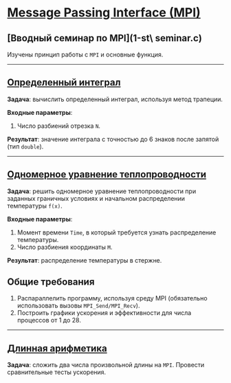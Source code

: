# [**Message Passing Interface (MPI)**](MPI)

## [**Вводный семинар по MPI**](1-st\ seminar.c)

Изучены принцип работы с `MPI` и основные функция.

---

## [**Определенный интеграл**](integral)

**Задача**: вычислить определенный интеграл, используя метод трапеции. 

**Входные параметры**:
1. Число разбиений отрезка `N`.

**Результат**: значение интеграла с точностью до 6 знаков после запятой (тип `double`).

---

## [**Одномерное уравнение теплопроводности**](heatConductivity)

**Задача**: решить одномерное уравнение теплопроводности при заданных граничных условиях и начальном распределении температуры `f(x)`.

**Входные параметры**:
1. Момент времени `Time`, в который требуется узнать распределение температуры. 
2. Число разбиения координаты `M`.

**Результат**: распределение температуры в стержне.

## **Общие требования**

1. Распараллелить программу, используя среду MPI (обязательно использовать вызовы `MPI_Send/MPI_Recv`).
2. Построить графики ускорения и эффективности для числа процессов от 1 до 28.

---

## [**Длинная арифметика**](longsum)

**Задача**: сложить два числа произвольной длины на `MPI`. Провести сравнительные тесты ускорения.